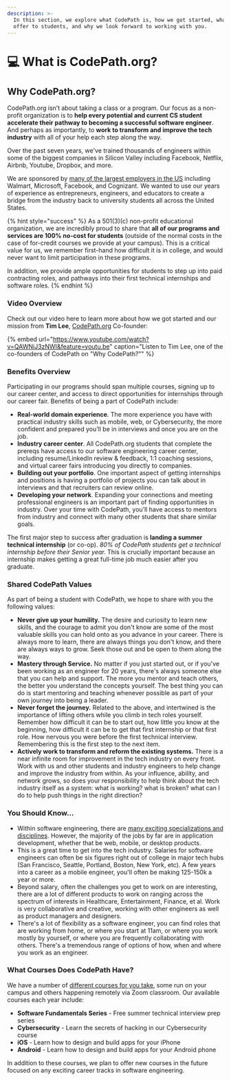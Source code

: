 ```yaml
---
description: >-
  In this section, we explore what CodePath is, how we got started, what we
  offer to students, and why we look forward to working with you.
---
```


# 💻 What is CodePath.org?

## Why CodePath.org?

CodePath.org isn’t about taking a class or a program. Our focus as a non-profit organization is to **help every potential and current CS student accelerate their pathway to becoming a successful software engineer**. And perhaps as importantly, to **work to transform and improve the tech industry** with all of your help each step along the way. 

Over the past seven years, we've trained thousands of engineers within some of the biggest companies in Silicon Valley including Facebook, Netflix, Airbnb, Youtube, Dropbox, and more. 

We are sponsored by [many of the largest employers in the US](https://blog.codepath.org/microsoft-walmart-and-cognizant-invest-3-million-in-codepath/) including Walmart, Microsoft, Facebook, and Cognizant. We wanted to use our years of experience as entrepreneurs, engineers, and educators to create a bridge from the industry back to university students all across the United States.

{% hint style="success" %}
As a 501\(3\)\(c\) non-profit educational organization, we are incredibly proud to share that **all of our programs and services are 100% no-cost for students** \(outside of the normal costs in the case of for-credit courses we provide at your campus\). This is a critical value for us, we remember first-hand how difficult it is in college, and would never want to limit participation in these programs. 

In addition, we provide ample opportunities for students to step up into paid contracting roles, and pathways into their first technical internships and software roles.
{% endhint %}

### Video Overview

Check out our video here to learn more about how we got started and our mission from **Tim Lee**, [CodePath.org](https://codepath.org) Co-founder:

{% embed url="https://www.youtube.com/watch?v=QAWNiJ3zNWI&feature=youtu.be" caption="Listen to Tim Lee, one of the co-founders of CodePath on \"Why CodePath?\"" %}

### Benefits Overview

Participating in our programs should span multiple courses, signing up to our career center, and access to direct opportunities for internships through our career fair. Benefits of being a part of CodePath include:

* **Real-world domain experience**. The more experience you have with practical industry skills such as mobile, web, or Cybersecurity, the more confident and prepared you’ll be in interviews and once you are on the job. 
* **Industry career center**. All CodePath.org students that complete the prereqs have access to our software engineering career center, including resume/LinkedIn review & feedback, 1:1 coaching sessions, and virtual career fairs introducing you directly to companies.
* **Building out your portfolio**. One important aspect of getting internships and positions is having a portfolio of projects you can talk about in interviews and that recruiters can review online. 
* **Developing your network**. Expanding your connections and meeting professional engineers is an important part of finding opportunities in industry. Over your time with CodePath, you’ll have access to mentors from industry and connect with many other students that share similar goals.

The first major step to success after graduation is **landing a summer technical internship** \(or co-op\). _80% of CodePath students get a technical internship before their Senior year._ This is crucially important because an internship makes getting a great full-time job much easier after you graduate.

### Shared CodePath Values

As part of being a student with CodePath, we hope to share with you the following values:

* **Never give up your humility.** The desire and curiosity to learn new skills, and the courage to admit you don't know are some of the most valuable skills you can hold onto as you advance in your career. There is always more to learn, there are always things you don't know, and there are always ways to grow. Seek those out and be open to them along the way.
* **Mastery through Service.** No matter if you just started out, or if you've been working as an engineer for 20 years, there's always someone else that you can help and support. The more you mentor and teach others, the better you understand the concepts yourself. The best thing you can do is start mentoring and teaching whenever possible as part of your own journey into being a leader. 
* **Never forget the journey.** Related to the above, and intertwined is the importance of lifting others while you climb in tech roles yourself. Remember how difficult it can be to start out, how little you know at the beginning, how difficult it can be to get that first internship or that first role. How nervous you were before the first technical interview. Remembering this is the first step to the next item.
* **Actively work to transform and reform the existing systems.** There is a near infinite room for improvement in the tech industry on every front. Work with us and other students and industry engineers to help change and improve the industry from within. As your influence, ability, and network grows, so does your responsibility to help think about the tech industry itself as a system: what is working? what is broken? what can I do to help push things in the right direction?

### You Should Know...

* Within software engineering, there are [many exciting specializations and disciplines](https://hackmd.io/s/ByaoRR9Z7). However, the majority of the jobs by far are in application development, whether that be web, mobile, or desktop products.
* This is a great time to get into the tech industry. Salaries for software engineers can often be six figures right out of college in major tech hubs \(San Francisco, Seattle, Portland, Boston, New York, etc\). A few years into a career as a mobile engineer, you'll often be making 125-150k a year or more.
* Beyond salary, often the challenges you get to work on are interesting, there are a lot of different products to work on ranging across the spectrum of interests in Healthcare, Entertainment, Finance, et al. Work is very collaborative and creative, working with other engineers as well as product managers and designers.
* There's a lot of flexibility as a software engineer, you can find roles that are working from home, or where you start at 11am, or where you work mostly by yourself, or where you are frequently collaborating with others. There's a tremendous range of options of how, when and where you work as an engineer.

### What Courses Does CodePath Have?

We have a number of [different courses for you take](https://codepath.org), some run on your campus and others happening remotely via Zoom classroom. Our available courses each year include:

* **Software Fundamentals Series** - Free summer technical interview prep series 
* **Cybersecurity** - Learn the secrets of hacking in our Cybersecurity course
* **iOS** - Learn how to design and build apps for your iPhone
* **Android** - Learn how to design and build apps for your Android phone

In addition to these courses, we plan to offer new courses in the future focused on any exciting career tracks in software engineering.

